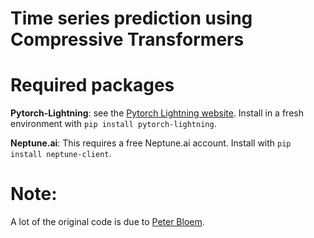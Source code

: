 # Time series prediction using Compressive Transformers

# Required packages

__Pytorch-Lightning__: see the [Pytorch Lightning website](https://pytorch-lightning.readthedocs.io/en/latest/). Install in a fresh environment with `pip install pytorch-lightning`.

__Neptune.ai__: This requires a free Neptune.ai account. Install with `pip install neptune-client`.


# Note:

A lot of the original code is due to [Peter Bloem](https://github.com/pbloem/former).
